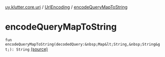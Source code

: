 [uy.klutter.core.uri](../index.md) / [UrlEncoding](index.md) / [encodeQueryMapToString](.)


# encodeQueryMapToString
`fun encodeQueryMapToString(decodedQuery:&nbsp;Map&lt;String,&nbsp;String&gt;): String` [(source)](https://github.com/kohesive/klutter/blob/master/core-jdk6/src/main/kotlin/uy/klutter/core/uri/UrlEncoding.kt#L483)


